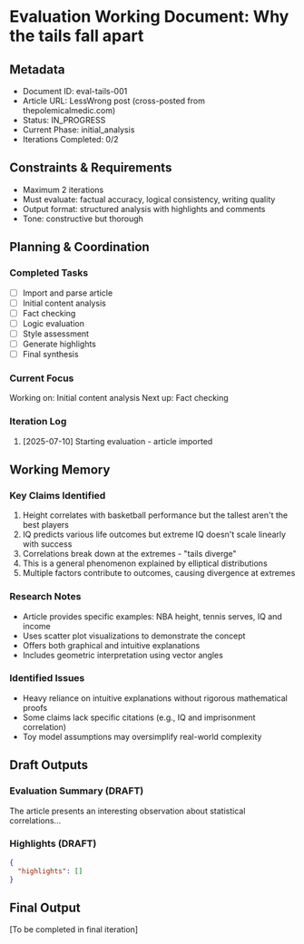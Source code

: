 # Evaluation Working Document: Why the tails fall apart

## Metadata
- Document ID: eval-tails-001
- Article URL: LessWrong post (cross-posted from thepolemicalmedic.com)
- Status: IN_PROGRESS
- Current Phase: initial_analysis
- Iterations Completed: 0/2

## Constraints & Requirements
- Maximum 2 iterations
- Must evaluate: factual accuracy, logical consistency, writing quality
- Output format: structured analysis with highlights and comments
- Tone: constructive but thorough

## Planning & Coordination
### Completed Tasks
- [ ] Import and parse article
- [ ] Initial content analysis
- [ ] Fact checking
- [ ] Logic evaluation
- [ ] Style assessment
- [ ] Generate highlights
- [ ] Final synthesis

### Current Focus
Working on: Initial content analysis
Next up: Fact checking

### Iteration Log
1. [2025-07-10] Starting evaluation - article imported

## Working Memory
### Key Claims Identified
1. Height correlates with basketball performance but the tallest aren't the best players
2. IQ predicts various life outcomes but extreme IQ doesn't scale linearly with success
3. Correlations break down at the extremes - "tails diverge"
4. This is a general phenomenon explained by elliptical distributions
5. Multiple factors contribute to outcomes, causing divergence at extremes

### Research Notes
- Article provides specific examples: NBA height, tennis serves, IQ and income
- Uses scatter plot visualizations to demonstrate the concept
- Offers both graphical and intuitive explanations
- Includes geometric interpretation using vector angles

### Identified Issues
- Heavy reliance on intuitive explanations without rigorous mathematical proofs
- Some claims lack specific citations (e.g., IQ and imprisonment correlation)
- Toy model assumptions may oversimplify real-world complexity

## Draft Outputs
### Evaluation Summary (DRAFT)
The article presents an interesting observation about statistical correlations...

### Highlights (DRAFT)
```json
{
  "highlights": []
}
```

## Final Output
[To be completed in final iteration]